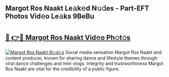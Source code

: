## Margot Ros Naakt Le𝚊k𝚎d N𝚞𝚍es - Part-EFT Photos Vid𝚎o Le𝚊ks 9BeBu

# <h2><a href="http://fb8l8vm.evod.top/?m=Margot+Ros+Naakt">🔗 👉🔴 Margot Ros Naakt Vid𝚎o Ph𝚘t𝚘s</a></h2>

[![Margot Ros Naakt N𝚞d𝚎s](https://i.imgur.com/8V9OHl7.gif)](http://fb8l8vm.evod.top/?m=Margot+Ros+Naakt)
Social media sensation Margot Ros Naakt and content producer, known for sharing dance and lifestyle themes through viral dance challenges and mini vlogs. Integrity and trustworthiness Margot Ros Naakt are vital for the credibility of a public figure. 

